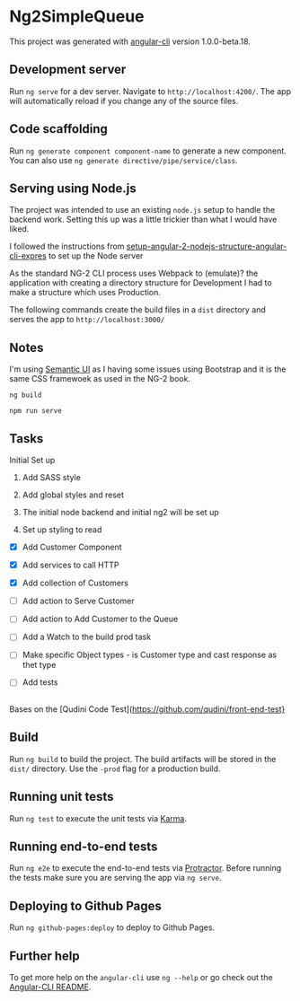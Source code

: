 # Ng2SimpleQueue

This project was generated with [angular-cli](https://github.com/angular/angular-cli) version 1.0.0-beta.18.

## Development server
Run `ng serve` for a dev server. Navigate to `http://localhost:4200/`. The app will automatically reload if you change any of the source files.

## Code scaffolding

Run `ng generate component component-name` to generate a new component. You can also use `ng generate directive/pipe/service/class`.

## Serving using Node.js

The project was intended to use an existing `node.js` setup to handle the backend work. Setting this up was a little trickier than what I would have liked.

I followed the instructions from [setup-angular-2-nodejs-structure-angular-cli-expres](http://www.javascripthtml.com/setup-angular-2-nodejs-structure-angular-cli-express/) to set up the Node server

As the standard NG-2 CLI process uses Webpack to (emulate)? the application with creating a directory structure for Development I had to make a structure which uses Production.

The following commands create the build files in a `dist` directory and serves the app to `http://localhost:3000/`


## Notes

I'm using [Semantic UI](http://semantic-ui.com/) as I having some issues using Bootstrap and it is the same CSS framewoek as used in the NG-2 book.
  
```
ng build

npm run serve

```

## Tasks

Initial Set up

1. Add SASS style

1. Add global styles and reset

1. The initial node backend and initial ng2 will be set up

1. Set up styling to read


* [X] Add Customer Component

* [X] Add services to call HTTP

* [X] Add collection of Customers

* [ ] Add action to Serve Customer

* [ ] Add action to Add Customer to the Queue

* [ ] Add a Watch to the build prod task

* [ ] Make specific Object types - is Customer type and cast response as thet type

* [ ] Add tests

##

Bases on the [Qudini Code Test](https://github.com/qudini/front-end-test}

## Build

Run `ng build` to build the project. The build artifacts will be stored in the `dist/` directory. Use the `-prod` flag for a production build.

## Running unit tests

Run `ng test` to execute the unit tests via [Karma](https://karma-runner.github.io).

## Running end-to-end tests

Run `ng e2e` to execute the end-to-end tests via [Protractor](http://www.protractortest.org/).
Before running the tests make sure you are serving the app via `ng serve`.

## Deploying to Github Pages

Run `ng github-pages:deploy` to deploy to Github Pages.

## Further help

To get more help on the `angular-cli` use `ng --help` or go check out the [Angular-CLI README](https://github.com/angular/angular-cli/blob/master/README.md).
